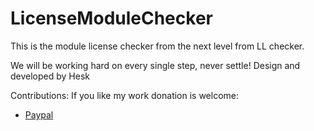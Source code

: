 LicenseModuleChecker
====================

This is the module license checker from the next level from LL checker.

We will be working hard on every single step, never settle!
Design and developed by Hesk

Contributions: 
If you like my work donation is welcome:
 - [Paypal](https://www.paypal.com/cgi-bin/webscr?cmd=_xclick&business=ooxfordck@gmail.com&currency_code=&amount=&return=&item_name=Donation+LicenseModuler)
